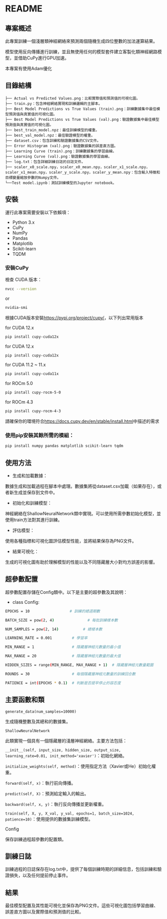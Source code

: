 # README

## 專案概述

此專案訓練一個淺層類神經網絡來預測兩個隨機生成四位整數的加法運算結果。

模型使用反向傳播進行訓練，並且無使用任何的模型套件建立客製化類神經網路模型，並借助CuPy進行GPU加速。

本專案有使用Adam優化

## 目錄結構
```
├── Actual vs Predicted Values.png：比較實際值和預測值的可視化圖。
├── train.py：包含神經網絡實現和訓練邏輯的主腳本。
├── Best Model Predictions vs True Values (train).png：訓練數據集中最佳模型預測值與真實值的可視化圖。
├── Best Model Predictions vs True Values (val).png：驗證數據集中最佳模型預測值與真實值的可視化圖。
├── best_train_model.npz：最佳訓練模型的權重。
├── best_val_model.npz：最佳驗證模型的權重。
├── dataset.csv：包含訓練和驗證數據集的CSV文件。
├── Error Histogram (val).png：驗證數據集的誤差直方圖。
├── Learning Curve (train).png：訓練數據集的學習曲線。
├── Learning Curve (val).png：驗證數據集的學習曲線。
├── log.txt：包含詳細訓練日誌的日誌文件。
├── scaler_x0_scale.npy，scaler_x0_mean.npy，scaler_x1_scale.npy，scaler_x1_mean.npy，scaler_y_scale.npy，scaler_y_mean.npy：包含輸入特徵和目標變量縮放參數的Numpy文件。
└──Test model.ipynb：測試訓練模型的Jupyter notebook。
```
## 安裝

運行此專案需要安裝以下依賴項：

- Python 3.x
- CuPy
- NumPy
- Pandas
- Matplotlib
- Scikit-learn
- TQDM

### 安裝CuPy

   檢查 CUDA 版本：
   ```bash
   nvcc --version
   ```
   or
   ```bash
   nvidia-smi
   ```
   根據CUDA版本安裝<https://pypi.org/project/cupy/>，以下列出常用版本
   
   for CUDA 12.x
   ```bash
   pip install cupy-cuda12x
   ```
   for CUDA 12.x
   ```bash
   pip install cupy-cuda12x
   ```
   for CUDA 11.2 ~ 11.x
   ```bash
   pip install cupy-cuda11x
   ```
   for ROCm 5.0
   ```bash
   pip install cupy-rocm-5-0
   ```
   for ROCm 4.3
   ```bash
   pip install cupy-rocm-4-3
   ```
   請確保你的環境符合<https://docs.cupy.dev/en/stable/install.html>中描述的需求
   
### 使用pip安裝其餘所需的模組：

```bash
pip install numpy pandas matplotlib scikit-learn tqdm
```

## 使用方法

- 生成和加載數據：

數據生成和加載過程在腳本中處理。數據集將從dataset.csv加載（如果存在），或者新生成並保存到文件中。

- 初始化和訓練模型：

神經網絡在ShallowNeuralNetwork類中實現。可以使用所需參數初始化模型，並使用train方法對其進行訓練。

- 評估模型：

使用各種指標和可視化圖評估模型性能，並將結果保存為PNG文件。

- 結果可視化：

生成的可視化圖有助於理解模型的性能以及不同隱藏層大小對均方誤差的影響。

## 超參數配置

超參數配置存儲在Config類中。以下是主要的超參數及其說明：

- class Config:
```bash
EPOCHS = 10                  # 訓練的總週期數

BATCH_SIZE = pow(2, 4)               # 每批訓練樣本數

NUM_SAMPLES = pow(2, 14)           # 總樣本數

LEARNING_RATE = 0.001         # 學習率

MIN_RANGE = 1                 # 隱藏層神經元數量的最小值

MAX_RANGE = 20                # 隱藏層神經元數量的最大值

HIDDEN_SIZES = range(MIN_RANGE, MAX_RANGE + 1)  # 隱藏層神經元數量範圍

ROUNDS = 30                   # 每個隱藏層神經元數量的訓練回合數

PATIENCE = int(EPOCHS * 0.1)  # 判斷是否提早停止的容忍度
```
## 主要函數和類

`generate_data(num_samples=10000)`

生成隨機整數及其總和的數據集。

`ShallowNeuralNetwork`

此類實現一個具有一個隱藏層的淺層神經網絡。主要方法包括：

`__init__(self, input_size, hidden_size, output_size, learning_rate=0.01, init_method='xavier')`：初始化網絡。

`initialize_weights(self, method)`：使用指定方法（Xavier或He）初始化權重。

`forward(self, x)`：執行前向傳播。

`predict(self, X)`：預測給定輸入的輸出。

`backward(self, x, y)`：執行反向傳播並更新權重。

`train(self, X, y, X_val, y_val, epochs=1, batch_size=1024, patience=10)`：使用提供的數據集訓練模型。

Config

保存訓練過程超參數的配置類。

## 訓練日誌

訓練過程的日誌保存在log.txt中，提供了每個訓練時期的詳細信息，包括訓練和驗證損失，以及任何提前停止事件。

## 結果

最佳模型配置及其性能可視化並保存為PNG文件。這些可視化圖包括學習曲線、誤差直方圖以及實際值和預測值的比較。
